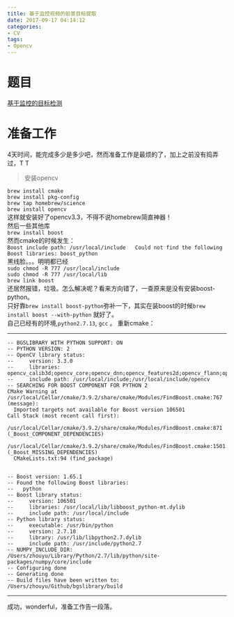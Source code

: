 ```yaml
---
title: 基于监控视频的前景目标提取
date: 2017-09-17 04:14:12
categories:
- CV
tags:
- Opencv
---
```

# 题目
[基于监控的目标检测](http://pan.baidu.com/s/1eSOraIe)
# 准备工作
4天时间，能完成多少是多少吧，然而准备工作是最烦的了，加上之前没有捣弄过，T T  
> 安装opencv
   
`brew install cmake`   
`brew install pkg-config`   
`brew tap homebrew/science`    
`brew install opencv`   
这样就安装好了opencv3.3，不得不说homebrew简直神器！  
然后一些其他库  
`brew install boost`  
然而cmake的时候发生：    
`Boost include path: /usr/local/include  
 Could not find the following Boost libraries: boost_python`  
黑线脸。。。明明都已经  
`sudo chmod -R 777 /usr/local/include`  
`sudo chmod -R 777 /usr/local/lib`  
`brew link boost`  
还居然报错，垃圾。怎么解决呢？看来方向错了，一查原来是没有安装boost-python。  
只好靠`brew install boost-python`弥补一下，其实在装boost的时候`brew install boost --with-python` 就好了。  
自己已经有的环境,`python2.7.13`, `gcc` 。
重新cmake：
* * * 
```shell 
-- BGSLIBRARY WITH PYTHON SUPPORT: ON
-- PYTHON VERSION: 2
-- OpenCV library status:
--     version: 3.3.0
--     libraries: opencv_calib3d;opencv_core;opencv_dnn;opencv_features2d;opencv_flann;opencv_highgui;opencv_imgcodecs;opencv_imgproc;opencv_ml;opencv_objdetect;opencv_photo;opencv_shape;opencv_stitching;opencv_superres;opencv_video;opencv_videoio;opencv_videostab;opencv_aruco;opencv_bgsegm;opencv_bioinspired;opencv_ccalib;opencv_datasets;opencv_dpm;opencv_face;opencv_fuzzy;opencv_img_hash;opencv_line_descriptor;opencv_optflow;opencv_phase_unwrapping;opencv_plot;opencv_reg;opencv_rgbd;opencv_saliency;opencv_stereo;opencv_structured_light;opencv_surface_matching;opencv_text;opencv_tracking;opencv_xfeatures2d;opencv_ximgproc;opencv_xobjdetect;opencv_xphoto
--     include path: /usr/local/include;/usr/local/include/opencv
-- SEARCHING FOR BOOST COMPONENT FOR PYTHON 2
CMake Warning at /usr/local/Cellar/cmake/3.9.2/share/cmake/Modules/FindBoost.cmake:767 (message):
  Imported targets not available for Boost version 106501
Call Stack (most recent call first):
  /usr/local/Cellar/cmake/3.9.2/share/cmake/Modules/FindBoost.cmake:871 (_Boost_COMPONENT_DEPENDENCIES)
  /usr/local/Cellar/cmake/3.9.2/share/cmake/Modules/FindBoost.cmake:1501 (_Boost_MISSING_DEPENDENCIES)
  CMakeLists.txt:94 (find_package)


-- Boost version: 1.65.1
-- Found the following Boost libraries:
--   python
-- Boost library status:
--     version: 106501
--     libraries: /usr/local/lib/libboost_python-mt.dylib
--     include path: /usr/local/include
-- Python library status:
--     executable: /usr/bin/python
--     version: 2.7.10
--     library: /usr/lib/libpython2.7.dylib
--     include path: /usr/include/python2.7
-- NUMPY_INCLUDE_DIR: /Users/zhouyu/Library/Python/2.7/lib/python/site-packages/numpy/core/include
-- Configuring done
-- Generating done
-- Build files have been written to: /Users/zhouyu/Github/bgslibrary/build
```
* * *

成功，wonderful，准备工作告一段落。




